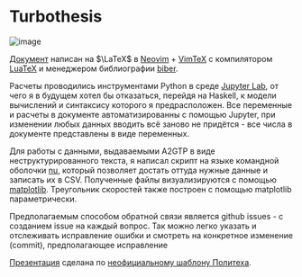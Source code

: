 # Turbothesis
![image](https://github.com/user-attachments/assets/1a168fcc-4c4e-4c24-924d-d1b6a2c6d2ac)



[Документ](https://github.com/ArtemChandragupta/Turbothesis/blob/main/Turbothesis/main.pdf) написан на $\LaTeX$ в [Neovim](https://neovim.io/) + [VimTeX](https://github.com/lervag/vimtex) с компилятором [LuaTeX](https://www.luatex.org/) и менеджером библиографии [biber](https://biblatex-biber.sourceforge.net/).

Расчеты проводились инструментами Python в среде [Jupyter Lab](https://jupyter.org/), от чего я в будущем хотел бы отказаться, перейдя на Haskell, к модели вычислений и синтаксису которого я предрасположен.
Все переменные и расчеты в документе автоматизированны с помощью Jupyter, при изменении любых данных вводить всё заново не придётся - все числа в документе представлены в виде переменных.

Для работы с данными, выдаваемыми A2GTP в виде неструктурированного текста, я написал скрипт на языке командной оболочки [nu](https://www.nushell.sh/), который позволяет достать оттуда нужные данные и записать их в CSV. Полученные файлы визуализируются с помощью [matplotlib](https://matplotlib.org/). Треугольник скоростей также построен с помощью matplotlib параметрически.

Предполагаемым способом обратной связи является github issues - с созданием issue на каждый вопрос. Так можно легко указать и отслеживать исправление ошибки и смотреть на конкретное изменение (commit), предполагающее исправление

[Презентация](https://github.com/ArtemChandragupta/Turbothesis/blob/main/Presentation/Dmitriev_65Mvt.pdf) сделана по [неофициальному шаблону Политеха](https://github.com/polytechnic-templates/presentation-template).
